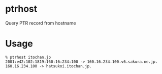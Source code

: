 # ptrhost
Query PTR record from hostname

# Usage
```
% ptrhost itochan.jp
2001:e42:102:1819:160:16:234:100 -> 160.16.234.100.v6.sakura.ne.jp.
160.16.234.100 -> hatsukoi.itochan.jp.
```
